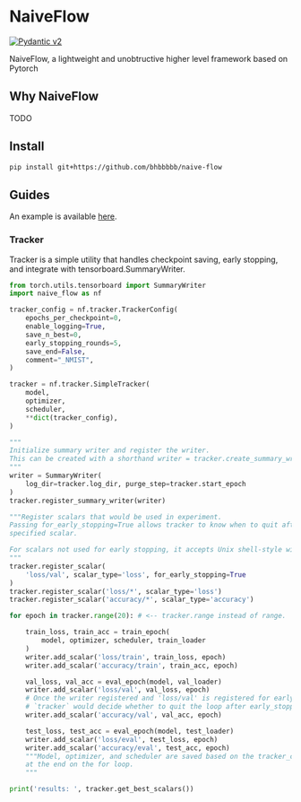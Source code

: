 
# NaiveFlow

[![Pydantic v2](https://img.shields.io/endpoint?url=https://raw.githubusercontent.com/pydantic/pydantic/main/docs/badge/v2.json)](https://pydantic.dev)

NaiveFlow, a lightweight and unobtructive higher level framework based on Pytorch

## Why NaiveFlow

TODO

## Install

```sh
pip install git+https://github.com/bhbbbbb/naive-flow
```


## Guides

An example is available [here](./template/onefile_naiveflow.py).

### Tracker

Tracker is a simple utility that handles checkpoint saving, early stopping, and integrate with tensorboard.SummaryWriter.


```python
from torch.utils.tensorboard import SummaryWriter
import naive_flow as nf

tracker_config = nf.tracker.TrackerConfig(
    epochs_per_checkpoint=0,
    enable_logging=True,
    save_n_best=0,
    early_stopping_rounds=5,
    save_end=False,
    comment="_NMIST",
)

tracker = nf.tracker.SimpleTracker(
    model,
    optimizer,
    scheduler,
    **dict(tracker_config),
)

"""
Initialize summary writer and register the writer.
This can be created with a shorthand writer = tracker.create_summary_writer()
"""
writer = SummaryWriter(
    log_dir=tracker.log_dir, purge_step=tracker.start_epoch
)
tracker.register_summary_writer(writer)

"""Register scalars that would be used in experiment.
Passing for_early_stopping=True allows tracker to know when to quit after no improvement of the
specified scalar.

For scalars not used for early stopping, it accepts Unix shell-style wildcards, which would be parsed using `fnmatch`.
"""
tracker.register_scalar(
    'loss/val', scalar_type='loss', for_early_stopping=True
)
tracker.register_scalar('loss/*', scalar_type='loss')
tracker.register_scalar('accuracy/*', scalar_type='accuracy')

for epoch in tracker.range(20): # <-- tracker.range instead of range.

    train_loss, train_acc = train_epoch(
        model, optimizer, scheduler, train_loader
    )
    writer.add_scalar('loss/train', train_loss, epoch)
    writer.add_scalar('accuracy/train', train_acc, epoch)

    val_loss, val_acc = eval_epoch(model, val_loader)
    writer.add_scalar('loss/val', val_loss, epoch)
    # Once the writer registered and 'loss/val' is registered for early stopping.
    # `tracker` would decide whether to quit the loop after early_stopping_rounds of no improvement
    writer.add_scalar('accuracy/val', val_acc, epoch)

    test_loss, test_acc = eval_epoch(model, test_loader)
    writer.add_scalar('loss/eval', test_loss, epoch)
    writer.add_scalar('accuracy/eval', test_acc, epoch)
    """Model, optimizer, and scheduler are saved based on the tracker_config automatically
    at the end on the for loop.
    """

print('results: ', tracker.get_best_scalars())
```


